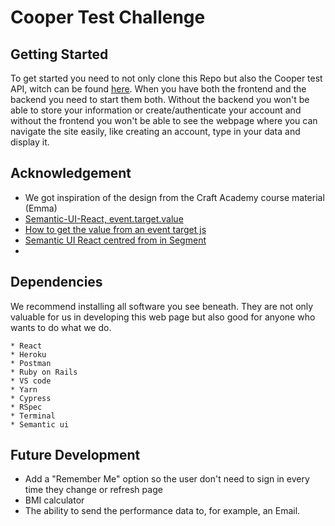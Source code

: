 # Cooper Test Challenge

## Getting Started 

To get started you need to not only clone this Repo but also the Cooper test API, witch can be found [here](https://github.com/ViktorHek/cooper_test.git).
When you have both the frontend and the backend you need to start them both. Without the backend you won't be able to store your information or create/authenticate your account and without the frontend you won't be able to see the webpage where you can navigate the site easily, like creating an account, type in your data and display it.

## Acknowledgement

- We got inspiration of the design from the Craft Academy course material (Emma)
- [Semantic-UI-React, event.target.value](https://github.com/Semantic-Org/Semantic-UI-React/issues/638)
- [How to get the value from an event target js](https://stackoverflow.com/questions/38348258/how-to-get-the-value-from-an-event-target-in-js)
- [Semantic UI React centred from in Segment](https://stackoverflow.com/questions/45111701/semantic-ui-react-center-form-in-segment)
- 

## Dependencies

We recommend installing all software you see beneath. They are not only valuable for us in developing this web page but also good for anyone who wants to do what we do.

```
* React
* Heroku
* Postman
* Ruby on Rails
* VS code
* Yarn
* Cypress 
* RSpec
* Terminal
* Semantic ui
```

## Future Development

* Add a "Remember Me" option so the user don't need to sign in every time they change or refresh page 
* BMI calculator
* The ability to send the performance data to, for example, an Email.